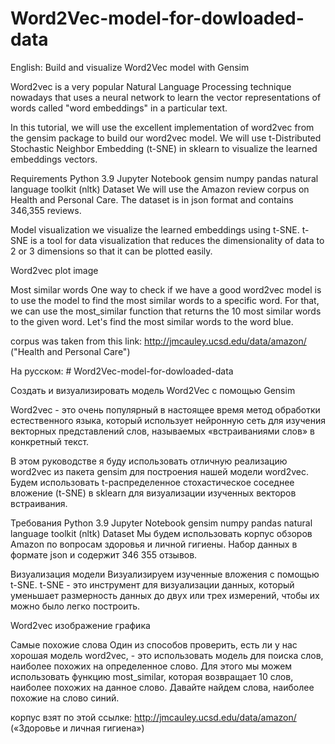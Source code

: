 # Word2Vec-model-for-dowloaded-data

English: Build and visualize Word2Vec model with Gensim

Word2vec is a very popular Natural Language Processing technique nowadays that uses a neural network to learn the vector representations of words called "word embeddings" in a particular text.

In this tutorial, we will use the excellent implementation of word2vec from the gensim package to build our word2vec model. We will use t-Distributed Stochastic Neighbor Embedding (t-SNE) in sklearn to visualize the learned embeddings vectors.

Requirements
Python 3.9
Jupyter Notebook
gensim
numpy
pandas
natural language toolkit (nltk)
Dataset
We will use the Amazon review corpus on Health and Personal Care. The dataset is in json format and contains 346,355 reviews.

Model visualization
we visualize the learned embeddings using t-SNE. t-SNE is a tool for data visualization that reduces the dimensionality of data to 2 or 3 dimensions so that it can be plotted easily.

Word2vec plot image

Most similar words
One way to check if we have a good word2vec model is to use the model to find the most similar words to a specific word. For that, we can use the most_similar function that returns the 10 most similar words to the given word. Let's find the most similar words to the word blue.

corpus was taken from this link: http://jmcauley.ucsd.edu/data/amazon/ ("Health and Personal Care")

На русском: # Word2Vec-model-for-dowloaded-data

Создать и визуализировать модель Word2Vec с помощью Gensim

Word2vec - это очень популярный в настоящее время метод обработки естественного языка, который использует нейронную сеть для изучения векторных представлений слов, называемых «встраиваниями слов» в конкретный текст.

В этом руководстве я буду использовать отличную реализацию word2vec из пакета gensim для построения нашей модели word2vec. Будем использовать t-распределенное стохастическое соседнее вложение (t-SNE) в sklearn для визуализации изученных векторов встраивания.

Требования
Python 3.9
Jupyter Notebook
gensim
numpy
pandas
natural language toolkit (nltk)
Dataset
Мы будем использовать корпус обзоров Amazon по вопросам здоровья и личной гигиены. Набор данных в формате json и содержит 346 355 отзывов.

Визуализация модели
Визуализируем изученные вложения с помощью t-SNE. t-SNE - это инструмент для визуализации данных, который уменьшает размерность данных до двух или трех измерений, чтобы их можно было легко построить.

Word2vec изображение графика

Самые похожие слова
Один из способов проверить, есть ли у нас хорошая модель word2vec, - это использовать модель для поиска слов, наиболее похожих на определенное слово. Для этого мы можем использовать функцию most_similar, которая возвращает 10 слов, наиболее похожих на данное слово. Давайте найдем слова, наиболее похожие на слово синий.

корпус взят по этой ссылке: http://jmcauley.ucsd.edu/data/amazon/ («Здоровье и личная гигиена»)
